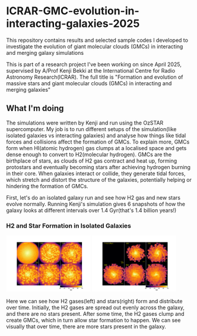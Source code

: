 # ICRAR-GMC-evolution-in-interacting-galaxies-2025
This repository contains results and selected sample codes I developed to investigate the evolution of giant molecular clouds (GMCs) in interacting and merging galaxy simulations

This is part of a research project I've been working on since April 2025, supervised by A/Prof Kenji Bekki at the International Centre for Radio Astronomy Research(ICRAR). The full title is "Formation and evolution of massive stars and giant molecular clouds (GMCs) in interacting and merging galaxies"

## What I'm doing
The simulations were written by Kenji and run using the OzSTAR supercomputer. My job is to run different setups of the simulation(like isolated galaxies vs interacting galaxies) and analyse how things like tidal forces and collisions affect the formation of GMCs. To explain more, GMCs form when HI(atomic hydrogen) gas clumps at a localised space and gets dense enough to convert to H2(molecular hydrogen). GMCs are the birthplace of stars, as clouds of H2 gas contract and heat up, forming protostars and eventually becoming stars after achieving hydrogen burning in their core. When galaxies interact or collide, they generate tidal forces, which stretch and distort the structure of the galaxies, potentially helping or hindering the formation of GMCs.

First, let's do an isolated galaxy run and see how H2 gas and new stars evolve normally. Running Kenji's simulation gives 6 snapshots of how the galaxy looks at different intervals over 1.4 Gyr(that's 1.4 billion years!)

### H2 and Star Formation in Isolated Galaxies
<p float="left">
  <img src="images/Isolated H2 mass time evolution picture.png" width="45%" />
  <img src="images/isolated new star time evolution picture.png" width="45%" />
</p>

Here we can see how H2 gases(left) and stars(right) form and distribute over time. Initially, the H2 gases are spread out evenly across the galaxy, and there are no stars present. After some time, the H2 gases clump and create GMCs, which in turn allow star formation to happen. We can see visually that over time, there are more stars present in the galaxy.
